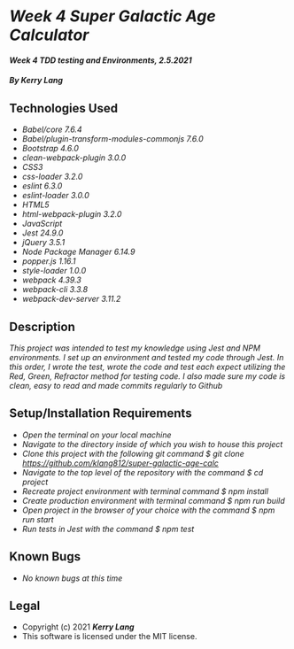 # *Week 4 Super Galactic Age Calculator*

#### *Week 4 TDD testing and Environments, 2.5.2021*

#### *By Kerry Lang*

## Technologies Used

* _Babel/core 7.6.4_
* _Babel/plugin-transform-modules-commonjs 7.6.0_
* _Bootstrap 4.6.0_
* _clean-webpack-plugin 3.0.0_
* _CSS3_
* _css-loader 3.2.0_
* _eslint 6.3.0_
* _eslint-loader 3.0.0_
* _HTML5_
* _html-webpack-plugin 3.2.0_
* _JavaScript_
* _Jest 24.9.0_
* _jQuery 3.5.1_
* _Node Package Manager 6.14.9_
* _popper.js 1.16.1_
* _style-loader 1.0.0_
* _webpack 4.39.3_
* _webpack-cli 3.3.8_
* _webpack-dev-server 3.11.2_

## Description
_This project was intended to test my knowledge using Jest and NPM environments.  I set up an environment and tested my code through Jest.  In this order, I wrote the test, wrote the code and test each expect utilizing the Red, Green, Refractor method for testing code. I also made sure my code is clean, easy to read and made commits regularly to Github_

## Setup/Installation Requirements

* _Open the terminal on your local machine_
* _Navigate to the directory inside of which you wish to house this project_
* _Clone this project with the following git command $ git clone https://github.com/klang812/super-galactic-age-calc_
* _Navigate to the top level of the repository with the command $ cd project_
* _Recreate project environment with terminal command $ npm install_
* _Create production environment with terminal command $ npm run build_
* _Open project in the browser of your choice with the command $ npm run start_
* _Run tests in Jest with the command $ npm test_

## Known Bugs

* _No known bugs at this time_

## Legal
* Copyright (c) 2021 **_Kerry Lang_**
* This software is licensed under the MIT license.

